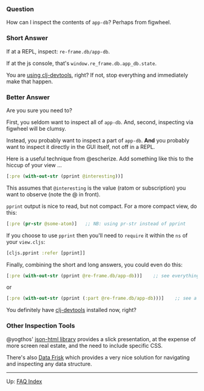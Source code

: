 ### Question

How can I inspect the contents of `app-db`?  Perhaps from figwheel.

### Short Answer

If at a REPL, inspect:  `re-frame.db/app-db`.  

If at the js console, that's `window.re_frame.db.app_db.state`.

You are [using clj-devtools](https://github.com/binaryage/cljs-devtools), right? 
If not, stop everything and immediately make that happen. 

### Better Answer

Are you sure you need to?

First, you seldom want to inspect all of `app-db`. 
And, second, inspecting via figwheel will be clumsy. 

Instead, you probably want to inspect a part of `app-db`. __And__ you probably want 
to inspect it directly in the GUI itself, not off in a REPL. 

Here is a useful technique from @escherize. Add something like this to 
the hiccup of your view ...
```clj
[:pre (with-out-str (pprint @interesting))] 
```
This assumes that `@interesting` is the value (ratom or subscription)
you want to observe (note the @ in front).

`pprint` output is nice to read, but not compact. For a more compact view, do this: 
```clj
[:pre (pr-str @some-atom)]   ;; NB: using pr-str instead of pprint
```

If you choose to use `pprint` then you'll need to `require` it within the `ns` of your `view.cljs`:
```clj
[cljs.pprint :refer [pprint]]
```

Finally, combining the short and long answers, you could even do this:
```clj
[:pre (with-out-str (pprint @re-frame.db/app-db))]    ;; see everything!
```
or 
```clj
[:pre (with-out-str (pprint (:part @re-frame.db/app-db)))]    ;; see a part of it!
```

You definitely have [clj-devtools](https://github.com/binaryage/cljs-devtools) installed now, right?

### Other Inspection Tools

@yogthos' [json-html library](https://github.com/yogthos/json-html) provides 
a slick presentation, at the expense of more screen real estate, and the 
need to include specific CSS.

There's also [Data Frisk](https://github.com/Odinodin/data-frisk-reagent) which 
provides a very nice solution for navigating and inspecting any data structure.


***

Up:  [FAQ Index](README.md)&nbsp;&nbsp;&nbsp;&nbsp;&nbsp;&nbsp;


<!-- START doctoc generated TOC please keep comment here to allow auto update -->
<!-- DON'T EDIT THIS SECTION, INSTEAD RE-RUN doctoc TO UPDATE -->
<!-- END doctoc generated TOC please keep comment here to allow auto update -->
